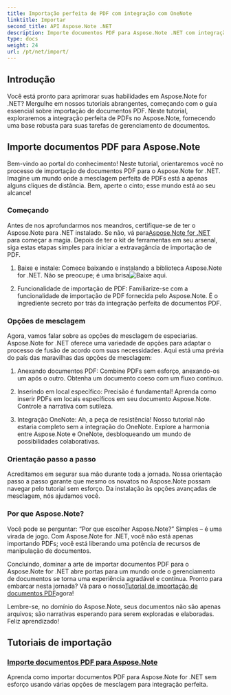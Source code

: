 ```yaml
---
title: Importação perfeita de PDF com integração com OneNote
linktitle: Importar
second_title: API Aspose.Note .NET
description: Importe documentos PDF para Aspose.Note .NET com integração perfeita usando várias opções de mesclagem. Aprenda com tutoriais passo a passo, incluindo integração com o OneNote.
type: docs
weight: 24
url: /pt/net/import/
---
```


## Introdução

Você está pronto para aprimorar suas habilidades em Aspose.Note for .NET? Mergulhe em nossos tutoriais abrangentes, começando com o guia essencial sobre importação de documentos PDF. Neste tutorial, exploraremos a integração perfeita de PDFs no Aspose.Note, fornecendo uma base robusta para suas tarefas de gerenciamento de documentos.

## Importe documentos PDF para Aspose.Note

Bem-vindo ao portal do conhecimento! Neste tutorial, orientaremos você no processo de importação de documentos PDF para o Aspose.Note for .NET. Imagine um mundo onde a mesclagem perfeita de PDFs está a apenas alguns cliques de distância. Bem, aperte o cinto; esse mundo está ao seu alcance!

### Começando

 Antes de nos aprofundarmos nos meandros, certifique-se de ter o Aspose.Note para .NET instalado. Se não, vá para[Aspose.Note for .NET](https://products.aspose.com/note/net) para começar a magia. Depois de ter o kit de ferramentas em seu arsenal, siga estas etapas simples para iniciar a extravagância de importação de PDF.

1. Baixe e instale: Comece baixando e instalando a biblioteca Aspose.Note for .NET. Não se preocupe; é uma brisa![Baixe aqui](https://downloads.aspose.com/note/net).

2. Funcionalidade de importação de PDF: Familiarize-se com a funcionalidade de importação de PDF fornecida pelo Aspose.Note. É o ingrediente secreto por trás da integração perfeita de documentos PDF.

### Opções de mesclagem

Agora, vamos falar sobre as opções de mesclagem de especiarias. Aspose.Note for .NET oferece uma variedade de opções para adaptar o processo de fusão de acordo com suas necessidades. Aqui está uma prévia do país das maravilhas das opções de mesclagem:

1. Anexando documentos PDF: Combine PDFs sem esforço, anexando-os um após o outro. Obtenha um documento coeso com um fluxo contínuo.

2. Inserindo em local específico: Precisão é fundamental! Aprenda como inserir PDFs em locais específicos em seu documento Aspose.Note. Controle a narrativa com sutileza.

3. Integração OneNote: Ah, a peça de resistência! Nosso tutorial não estaria completo sem a integração do OneNote. Explore a harmonia entre Aspose.Note e OneNote, desbloqueando um mundo de possibilidades colaborativas.

### Orientação passo a passo

Acreditamos em segurar sua mão durante toda a jornada. Nossa orientação passo a passo garante que mesmo os novatos no Aspose.Note possam navegar pelo tutorial sem esforço. Da instalação às opções avançadas de mesclagem, nós ajudamos você.

### Por que Aspose.Note?

Você pode se perguntar: “Por que escolher Aspose.Note?” Simples – é uma virada de jogo. Com Aspose.Note for .NET, você não está apenas importando PDFs; você está liberando uma potência de recursos de manipulação de documentos.

 Concluindo, dominar a arte de importar documentos PDF para o Aspose.Note for .NET abre portas para um mundo onde o gerenciamento de documentos se torna uma experiência agradável e contínua. Pronto para embarcar nesta jornada? Vá para o nosso[Tutorial de importação de documentos PDF](./import-pdf-documents/)agora!

Lembre-se, no domínio do Aspose.Note, seus documentos não são apenas arquivos; são narrativas esperando para serem exploradas e elaboradas. Feliz aprendizado!
## Tutoriais de importação
### [Importe documentos PDF para Aspose.Note](./import-pdf-documents/)
Aprenda como importar documentos PDF para Aspose.Note for .NET sem esforço usando várias opções de mesclagem para integração perfeita.